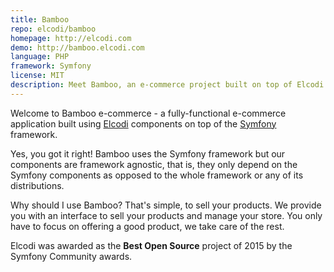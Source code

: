 ```yaml
---
title: Bamboo
repo: elcodi/bamboo
homepage: http://elcodi.com
demo: http://bamboo.elcodi.com
language: PHP
framework: Symfony
license: MIT
description: Meet Bamboo, an e-commerce project built on top of Elcodi and Symfony.
---
```


Welcome to Bamboo e-commerce - a fully-functional e-commerce application built
using [Elcodi] components on top of the [Symfony] framework.

Yes, you got it right! Bamboo uses the Symfony framework but our components are
framework agnostic, that is, they only depend on the Symfony components as 
opposed to the whole framework or any of its distributions.

Why should I use Bamboo? That's simple, to sell your products. We provide you 
with an interface to sell your products and manage your store. You only have to 
focus on offering a good product, we take care of the rest.

Elcodi was awarded as the **Best Open Source** project of 2015 by the Symfony
Community awards.

[Symfony]: http://symfony.com
[Elcodi]: https://github.com/elcodi/elcodi